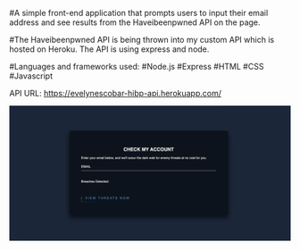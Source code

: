 #A simple front-end application that prompts users to input their email address and see results from the Haveibeenpwned API on the page.

#The Haveibeenpwned API is being thrown into my custom API which is hosted on Heroku. The API is using express and node.

#Languages and frameworks used:
#Node.js #Express #HTML #CSS #Javascript

API URL: https://evelynescobar-hibp-api.herokuapp.com/

<img src="1.png">

